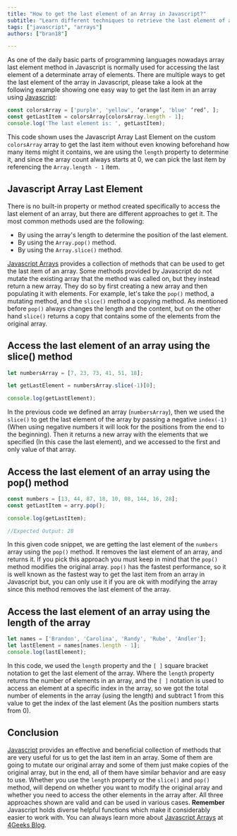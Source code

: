 ```yaml
---
title: "How to get the last element of an Array in Javascript?"
subtitle: "Learn different techniques to retrieve the last element of an array in JavaScript. You can access the last element by using the length property of arrays."
tags: ["javascript", "arrays"]
authors: ["bran18"]

---
```


As one of the daily basic parts of programming languages nowadays array last element method in Javascript is normally used for accessing the last element of a determinate array of elements. There are multiple ways to get the last element of the array in Javascript, please take a look at the following example showing one easy way to get the last item in an array using [Javascript](https://4geeks.com/lesson/what-is-javascript-learn-to-code-in-javascript):

```js
const colorsArray = ['purple', 'yellow', ‘orange’, 'blue' ‘red’, ];
const getLastItem = colorsArray[colorsArray.length - 1];
console.log('The last element is: ', getLastItem);
```

This code shown uses the Javascript Array Last Element on the custom `colorsArray` array to get the last item without even knowing beforehand how many items might it contains, we are using the `length` property to determine it, and since the array count always starts at 0, we can pick the last item by referencing the `Array.length - 1` item.

## Javascript Array Last Element

There is no built-in property or method created specifically to access the last element of an array, but there are different approaches to get it. The most common methods used are the following:

- By using the array's length to determine the position of the last element.
- By using the `Array.pop()` method.
- By using the `Array.slice()` method.

[Javascript Arrays](https://4geeks.com/lesson/what-is-an-array-define-array) provides a collection of methods that can be used to get the last item of an array. Some methods provided by Javascript do not mutate the existing array that the method was called on, but they instead return a new array. They do so by first creating a new array and then populating it with elements. For example, let's take the `pop()` method, a mutating method, and the `slice()` method a copying method. As mentioned before `pop()` always changes the length and the content, but on the other hand `slice()` returns a copy that contains some of the elements from the original array.

## Access the last element of an array using the slice() method

```js
let numbersArray = [7, 23, 73, 41, 51, 18];

let getLastElement = numbersArray.slice(-1)[0];

console.log(getLastElement);
```

In the previous code we defined an array (`numbersArray`), then we used the `slice()` to get the last element of the array by passing a negative `index(-1)` (When using negative numbers it will look for the positions from the end to the beginning). Then it returns a new array with the elements that we specified (In this case the last element), and we accessed to the first and only value of that array.

## Access the last element of an array using the pop() method

```js
const numbers = [13, 44, 87, 18, 10, 08, 144, 16, 28];
const getLastItem = arry.pop();

console.log(getLastItem);

//Expected Output: 28
```

In this given code snippet, we are getting the last element of the `numbers` array using the `pop()` method. It removes the last element of an array, and returns it. If you pick this approach you must keep in mind that the `pop()` method modifies the original array. `pop()` has the fastest performance, so it is well known as the fastest way to get the last item from an array in Javascript but, you can only use it if you are ok with modifying the array since this method removes the last element of the array.
  
## Access the last element of an array using the length of the array

```js
let names = ['Brandon', 'Carolina', 'Randy', 'Rube', 'Andler'];
let lastElement = names[names.length - 1];
console.log(lastElement);
```

In this code, we used the `length` property and the `[ ]` square bracket notation to get the last element of the array. Where the `length` property returns the number of elements in an array, and the `[ ]` notation is used to access an element at a specific index in the array, so we got the total number of elements in the array (using the length) and subtract 1 from this value to get the index of the last element (As the position numbers starts from 0).

## Conclusion

[Javascript](https://4geeks.com/lesson/what-is-javascript-learn-to-code-in-javascript) provides an effective and beneficial collection of methods that are very useful for us to get the last item in an array. Some of them are going to mutate our original array and some of them just make copies of the original array, but in the end, all of them have similar behavior and are easy to use.  Whether you use the `length` property or the `slice()` and `pop()` method, will depend on whether you want to modify the original array and whether you need to access the other elements in the array after. All three approaches shown are valid and can be used in various cases. **Remember** Javascript holds diverse helpful functions which make it considerably easier to work with. You can always learn more about [Javascript Arrays](https://4geeks.com/lesson/what-is-an-array-define-array) at [4Geeks Blog](https://4geeks.com/how-to).

